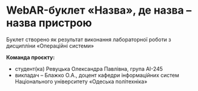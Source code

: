 # WebAR-буклет «Назва», де назва – назва пристрою 
Буклет створено як результат виконання лабораторної роботи з дисципліни «Операційні системи»

**Команда проєкту:** 
- студент(ка) Ревуцька Олександра Павлівна, група АІ-245
- викладач – Блажко О.А., доцент кафедри інформаційних систем Національного університету «Одеська політехніка»



